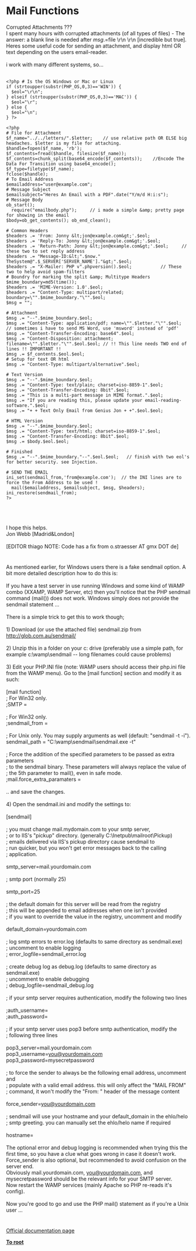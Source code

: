 # Mail Functions



Corrupted Attachments ???<br>I spent many hours with corrupted attachments (of all types of files) - The answer: a blank line is needed after $msg.=$file \r\n \r\n [incredible but true].<br>Heres some useful code for sending an attachment, and display html OR text depending on the users email-reader.<br><br>i work with many different systems, so...<br><br>

```
<?php # Is the OS Windows or Mac or Linux
if (strtoupper(substr(PHP_OS,0,3)=='WIN')) {
  $eol="\r\n";
} elseif (strtoupper(substr(PHP_OS,0,3)=='MAC')) {
  $eol="\r"; 
} else {
  $eol="\n"; 
} ?>
```




```
<?php
# File for Attachment
$f_name="../../letters/".$letter;    // use relative path OR ELSE big headaches. $letter is my file for attaching.
$handle=fopen($f_name, 'rb');
$f_contents=fread($handle, filesize($f_name));
$f_contents=chunk_split(base64_encode($f_contents));    //Encode The Data For Transition using base64_encode();
$f_type=filetype($f_name);
fclose($handle);
# To Email Address
$emailaddress="user@example.com";
# Message Subject
$emailsubject="Heres An Email with a PDF".date("Y/m/d H:i:s");
# Message Body
ob_start();
  require("emailbody.php");     // i made a simple &amp; pretty page for showing in the email
$body=ob_get_contents(); ob_end_clean();

# Common Headers
$headers .= 'From: Jonny &lt;jon@example.com&gt;'.$eol;
$headers .= 'Reply-To: Jonny &lt;jon@example.com&gt;'.$eol; 
$headers .= 'Return-Path: Jonny &lt;jon@example.com&gt;'.$eol;     // these two to set reply address
$headers .= "Message-ID:&lt;".$now." TheSystem@".$_SERVER['SERVER_NAME']."&gt;".$eol;
$headers .= "X-Mailer: PHP v".phpversion().$eol;           // These two to help avoid spam-filters
# Boundry for marking the split &amp; Multitype Headers
$mime_boundary=md5(time());
$headers .= 'MIME-Version: 1.0'.$eol; 
$headers .= "Content-Type: multipart/related; boundary=\"".$mime_boundary."\"".$eol; 
$msg = "";

# Attachment
$msg .= "--".$mime_boundary.$eol;
$msg .= "Content-Type: application/pdf; name=\"".$letter."\"".$eol;   // sometimes i have to send MS Word, use 'msword' instead of 'pdf'
$msg .= "Content-Transfer-Encoding: base64".$eol;
$msg .= "Content-Disposition: attachment; filename=\"".$letter."\"".$eol.$eol; // !! This line needs TWO end of lines !! IMPORTANT !!
$msg .= $f_contents.$eol.$eol;
# Setup for text OR html
$msg .= "Content-Type: multipart/alternative".$eol; 

# Text Version
$msg .= "--".$mime_boundary.$eol;
$msg .= "Content-Type: text/plain; charset=iso-8859-1".$eol;
$msg .= "Content-Transfer-Encoding: 8bit".$eol;
$msg .= "This is a multi-part message in MIME format.".$eol;
$msg .= "If you are reading this, please update your email-reading-software.".$eol;
$msg .= "+ + Text Only Email from Genius Jon + +".$eol.$eol;

# HTML Version
$msg .= "--".$mime_boundary.$eol;
$msg .= "Content-Type: text/html; charset=iso-8859-1".$eol;
$msg .= "Content-Transfer-Encoding: 8bit".$eol;
$msg .= $body.$eol.$eol;

# Finished
$msg .= "--".$mime_boundary."--".$eol.$eol;   // finish with two eol's for better security. see Injection.

# SEND THE EMAIL
ini_set(sendmail_from,'from@example.com');  // the INI lines are to force the From Address to be used !
  mail($emailaddress, $emailsubject, $msg, $headers); 
ini_restore(sendmail_from);
?>
```
<br><br><br>I hope this helps.<br>Jon Webb [Madrid&amp;London]<br><br>[EDITOR thiago NOTE: Code has a fix from o.straesser AT gmx DOT de]  

#

As mentioned earlier, for Windows users there is a fake sendmail option. A bit more detailed description how to do this is:<br><br>If you have a test server in use running Windows and some kind of WAMP combo (XXAMP, WAMP Server, etc) then you&apos;ll notice that the PHP sendmail command (mail()) does not work. Windows simply does not provide the sendmail statement ...<br><br>There is a simple trick to get this to work though;<br><br>1) Download (or use the attached file) sendmail.zip from http://glob.com.au/sendmail/<br><br>2) Unzip this in a folder on your c: drive (preferably use a simple path, for example c:\wamp\sendmail -- long filenames could cause problems)<br><br>3) Edit your PHP.INI file (note: WAMP users should access their php.ini file from the WAMP menu). Go to the [mail function] section and modify it as such:<br><br>[mail function]<br>; For Win32 only.<br>;SMTP =<br><br>; For Win32 only.<br>;sendmail_from =<br><br>; For Unix only.  You may supply arguments as well (default: "sendmail -t -i").<br>sendmail_path = "C:\wamp\sendmail\sendmail.exe -t"<br><br>; Force the addition of the specified parameters to be passed as extra parameters<br>; to the sendmail binary. These parameters will always replace the value of<br>; the 5th parameter to mail(), even in safe mode.<br>;mail.force_extra_paramaters =<br><br>.. and save the changes.<br><br>4) Open the sendmail.ini and modify the settings to:<br><br>[sendmail]<br><br>; you must change mail.mydomain.com to your smtp server,<br>; or to IIS&apos;s "pickup" directory.  (generally C:\Inetpub\mailroot\Pickup)<br>; emails delivered via IIS&apos;s pickup directory cause sendmail to<br>; run quicker, but you won&apos;t get error messages back to the calling<br>; application.<br><br>smtp_server=mail.yourdomain.com<br><br>; smtp port (normally 25)<br><br>smtp_port=25<br><br>; the default domain for this server will be read from the registry<br>; this will be appended to email addresses when one isn&apos;t provided<br>; if you want to override the value in the registry, uncomment and modify<br><br>default_domain=yourdomain.com<br><br>; log smtp errors to error.log (defaults to same directory as sendmail.exe)<br>; uncomment to enable logging<br>; error_logfile=sendmail_error.log<br><br>; create debug log as debug.log (defaults to same directory as sendmail.exe)<br>; uncomment to enable debugging<br>; debug_logfile=sendmail_debug.log<br><br>; if your smtp server requires authentication, modify the following two lines<br><br>;auth_username=<br>;auth_password=<br><br>; if your smtp server uses pop3 before smtp authentication, modify the<br>; following three lines<br><br>pop3_server=mail.yourdomain.com<br>pop3_username=you@yourdomain.com<br>pop3_password=mysecretpassword<br><br>; to force the sender to always be the following email address, uncomment and<br>; populate with a valid email address.  this will only affect the "MAIL FROM"<br>; command, it won&apos;t modify the "From: " header of the message content<br><br>force_sender=you@yourdomain.com<br><br>; sendmail will use your hostname and your default_domain in the ehlo/helo<br>; smtp greeting.  you can manually set the ehlo/helo name if required<br><br>hostname=<br><br>The optional error and debug logging is recommended when trying this the first time, so you have a clue what goes wrong in case it doesn&apos;t work.<br>Force_sender is also optional, but recommended to avoid confusion on the server end.<br>Obviously mail.yourdomain.com, you@yourdomain.com, and mysecretpassword should be the relevant info for your SMTP server.<br>Now restart the WAMP services (mainly Apache so PHP re-reads it&apos;s config).<br><br>Now you&apos;re good to go and use the PHP mail() statement as if you&apos;re a Unix user ...  

#

[Official documentation page](https://www.php.net/manual/en/ref.mail.php)

**[To root](/README.md)**